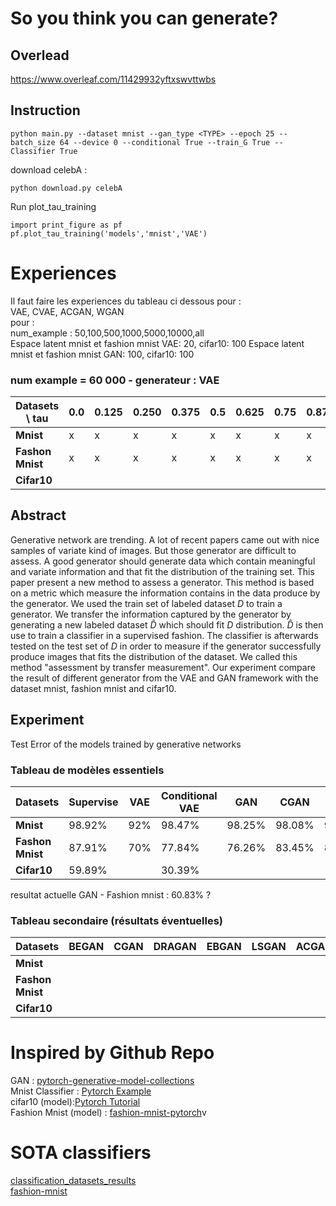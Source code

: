 # So you think you can generate?


## Overlead
https://www.overleaf.com/11429932yftxswvttwbs

## Instruction

```
python main.py --dataset mnist --gan_type <TYPE> --epoch 25 --batch_size 64 --device 0 --conditional True --train_G True --Classifier True
```

download celebA :
```
python download.py celebA
```

Run plot_tau_training
```
import print_figure as pf
pf.plot_tau_training('models','mnist','VAE')
```
# Experiences

Il faut faire les experiences du tableau ci dessous pour : <br>
VAE, CVAE, ACGAN, WGAN <br>
pour : <br>
num_example : 50,100,500,1000,5000,10000,all <br>
Espace latent mnist et fashion mnist VAE: 20, cifar10: 100
Espace latent mnist et fashion mnist GAN: 100, cifar10: 100

### num example = 60 000 - generateur : VAE

| Datasets \ tau    |  0.0   | 0.125| 0.250  | 0.375 | 0.5   | 0.625 | 0.75    | 0.875 | 1.00    |
|-------------------|--------|------|--------|-------|-------|-------|---------|-------|---------|
| **Mnist**         |   x    |  x   |    x   |    x  |   x   |   x   |   x     |    x  |   x     |
| **Fashon Mnist**  |   x    |   x  |     x  |    x  |   x   |    x  |    x    |    x  |    x    |
| **Cifar10**       |        |      |        |       |       |       |         |       |         |


## Abstract

Generative network are trending. A lot of recent papers came out with nice samples of variate kind of images. But those generator are difficult to assess. A good generator should generate data which contain meaningful and variate information and that fit the distribution of the training set. This paper present a new method to assess a generator. This method is based on a metric which measure the information contains in the data produce by the generator. We used the train set of labeled dataset $D$ to train a generator. We transfer the information captured by the generator by generating a new labeled dataset $\hat{D}$ which should fit $D$ distribution. $\hat{D}$ is then use to train a classifier in a supervised fashion. The classifier is afterwards tested on the test set of $D$ in order to measure if the generator successfully produce images that fits the distribution of the dataset. We called this method "assessment by transfer measurement". Our experiment compare the result of different generator from the VAE and GAN framework with the dataset mnist, fashion mnist and cifar10.

## Experiment

Test Error of the models trained by generative networks

### Tableau de modèles essentiels

| Datasets          | Supervise | VAE  | Conditional VAE | GAN  | CGAN | WGAN | Conditional WGAN |
|-------------------|-----------|------|---------------- |------|------|------|------------------|
| **Mnist**         |  98.92%   |  92% |     98.47%      |98.25%|98.08%|98.49%|                  |
| **Fashon Mnist**  |  87.91%   |  70% |     77.84%      |76.26%|83.45%|86.18%|                  |
|  **Cifar10**      |  59.89%   |      |     30.39%      |      |      |      |                  |

resultat actuelle GAN - Fashion mnist : 60.83% ?

### Tableau secondaire (résultats éventuelles)

| Datasets          | BEGAN  | CGAN | DRAGAN | EBGAN | LSGAN | ACGAN | InfoGAN |
|-------------------|--------|------|--------|-------|-------|-------|---------|
| **Mnist**         |        |      |        |       |       |       |         |
| **Fashon Mnist**  |        |      |        |       |       |       |         |
| **Cifar10**       |        |      |        |       |       |       |         |



# Inspired by Github Repo

GAN : [pytorch-generative-model-collections](https://github.com/znxlwm/pytorch-generative-model-collections) <br>
Mnist Classifier : [Pytorch Example](https://github.com/pytorch/examples/tree/master/mnist) <br>
cifar10 (model):[Pytorch Tutorial](https://github.com/pytorch/tutorials)<br>
Fashion Mnist (model) : [fashion-mnist-pytorch](https://github.com/mayurbhangale/fashion-mnist-pytorch/blob/master/CNN_Fashion_MNIST.ipynb)v


# SOTA classifiers
[classification_datasets_results](http://rodrigob.github.io/are_we_there_yet/build/classification_datasets_results.html)<br>
[fashion-mnist](https://github.com/zalandoresearch/fashion-mnist)<br>
